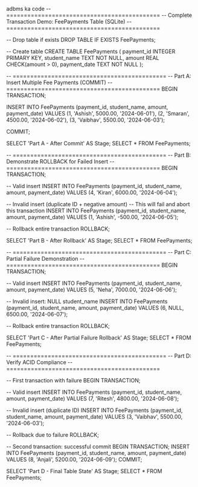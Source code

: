 adbms ka code -- ============================================
-- Complete Transaction Demo: FeePayments Table (SQLite)
-- ============================================

-- Drop table if exists
DROP TABLE IF EXISTS FeePayments;

-- Create table
CREATE TABLE FeePayments (
    payment_id INTEGER PRIMARY KEY,
    student_name TEXT NOT NULL,
    amount REAL CHECK(amount > 0),
    payment_date TEXT NOT NULL
);

-- ============================================
-- Part A: Insert Multiple Fee Payments (COMMIT)
-- ============================================
BEGIN TRANSACTION;

INSERT INTO FeePayments (payment_id, student_name, amount, payment_date)
VALUES 
    (1, 'Ashish', 5000.00, '2024-06-01'),
    (2, 'Smaran', 4500.00, '2024-06-02'),
    (3, 'Vaibhav', 5500.00, '2024-06-03');

COMMIT;

SELECT 'Part A - After Commit' AS Stage;
SELECT * FROM FeePayments;

-- ============================================
-- Part B: Demonstrate ROLLBACK for Failed Insert
-- ============================================
BEGIN TRANSACTION;

-- Valid insert
INSERT INTO FeePayments (payment_id, student_name, amount, payment_date)
VALUES (4, 'Kiran', 6000.00, '2024-06-04');

-- Invalid insert (duplicate ID + negative amount)
-- This will fail and abort this transaction
INSERT INTO FeePayments (payment_id, student_name, amount, payment_date)
VALUES (1, 'Ashish', -500.00, '2024-06-05');

-- Rollback entire transaction
ROLLBACK;

SELECT 'Part B - After Rollback' AS Stage;
SELECT * FROM FeePayments;

-- ============================================
-- Part C: Partial Failure Demonstration
-- ============================================
BEGIN TRANSACTION;

-- Valid insert
INSERT INTO FeePayments (payment_id, student_name, amount, payment_date)
VALUES (5, 'Neha', 7000.00, '2024-06-06');

-- Invalid insert: NULL student_name
INSERT INTO FeePayments (payment_id, student_name, amount, payment_date)
VALUES (6, NULL, 6500.00, '2024-06-07');

-- Rollback entire transaction
ROLLBACK;

SELECT 'Part C - After Partial Failure Rollback' AS Stage;
SELECT * FROM FeePayments;

-- ============================================
-- Part D: Verify ACID Compliance
-- ============================================

-- First transaction with failure
BEGIN TRANSACTION;

-- Valid insert
INSERT INTO FeePayments (payment_id, student_name, amount, payment_date)
VALUES (7, 'Ritesh', 4800.00, '2024-06-08');

-- Invalid insert (duplicate ID)
INSERT INTO FeePayments (payment_id, student_name, amount, payment_date)
VALUES (3, 'Vaibhav', 5500.00, '2024-06-03');

-- Rollback due to failure
ROLLBACK;

-- Second transaction: successful commit
BEGIN TRANSACTION;
INSERT INTO FeePayments (payment_id, student_name, amount, payment_date)
VALUES (8, 'Anjali', 5200.00, '2024-06-09');
COMMIT;

SELECT 'Part D - Final Table State' AS Stage;
SELECT * FROM FeePayments;
